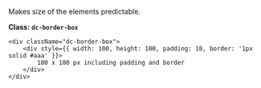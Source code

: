 Makes size of the elements predictable.

**Class: <code>dc-border-box</code>**

    <div className="dc-border-box">
        <div style={{ width: 100, height: 100, padding: 10, border: '1px solid #aaa' }}>
            100 x 100 px including padding and border
        </div>
    </div>
    